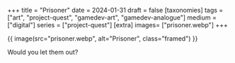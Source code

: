 +++
title = "Prisoner"
date = 2024-01-31
draft =  false
[taxonomies]
tags = ["art", "project-quest", "gamedev-art", "gamedev-analogue"]
medium = ["digital"]
series = ["project-quest"]
[extra]
images= ["prisoner.webp"]
+++

{{ image(src="prisoner.webp", alt="Prisoner", class="framed") }}

Would you let them out?
